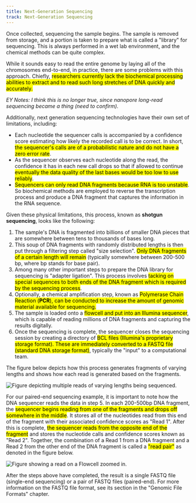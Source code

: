 ```yaml
---
title: Next-Generation Sequencing
track: Next-Generation Sequencing
---
```


Once collected, sequencing the sample begins. The sample is removed from
storage, and a portion is taken to prepare what is called a "library" for
sequencing. This is always performed in a wet lab environment, and the chemical
methods can be quite complex.

While it sounds easy to read the entire genome by laying all of the chromosomes
end-to-end, in practice, there are some problems with this approach. Chiefly,
<mark>researchers currently lack the biochemical processing abilities to extract and to
read such long stretches of DNA quickly and accurately.</mark> 

*EY Notes: I think this is no longer true, since nanopore long-read sequencing became a thing (need to confirm).*

Additionally, next
generation sequencing technologies have their own set of limitations, including:

- Each nucleotide the sequencer calls is accompanied by a confidence score
  estimating how likely the recorded call is to be correct. In short, <mark>the
  sequencer's calls are of a probabilistic nature and do not have a zero error
  rate</mark>.
- As the sequencer observes each nucleotide along the read, the confidence it
  has in each new call drops so that if allowed to continue <mark>eventually the data
  quality of the last bases would be too low to use reliably</mark>.
- <mark>Sequencers can only read DNA fragments because RNA is too unstable</mark>. So
  biochemical methods are employed to reverse the transcription process and
  produce a DNA fragment that captures the information in the RNA sequence.

Given these physical limitations, this process, known as **shotgun sequencing**,
looks like the following:

1. The sample's DNA is fragmented into billions of smaller DNA pieces that are
   somewhere between tens to thousands of bases long.
2. This soup of DNA fragments with randomly distributed lengths is then put
   through a filtering step called "size selection". <mark>Only DNA fragments of a
   certain length will remain</mark> (typically somewhere between 200-500 bp, where bp
   stands for base pair).
3. Among many other important steps to prepare the DNA library for sequencing is
   "adapter ligation". This process involves <mark>tacking on special sequences to
   both ends of the DNA fragment which is required by the sequencing process</mark>.
4. Optionally, a chemical amplification step, known as <mark>Polymerase Chain
   Reaction (**PCR**), can be conducted to increase the amount of genomic
   material available for sequencing.</mark>
5. The sample is loaded onto a <mark>flowcell and put into an Illumina sequencer</mark>,
   which is capable of reading millions of DNA fragments and capturing the
   results digitally.
6. Once the sequencing is complete, the sequencer closes the sequencing session
   by creating a directory of <mark>BCL files (Illumina's proprietary storage
   format). These are immediately converted to a FASTQ file (standard DNA
   storage format)</mark>, typically the "input" to a computational team.

The figure below depicts how this process generates fragments of varying lengths
and shows how each read is generated based on the fragments.

![Figure depicting multiple reads of varying lengths being sequenced.](../images/3.1-Reads-on-Flowcell.jpg)

For our paired-end sequencing example, it is important to note how the DNA
sequencer reads the data in step 5. In each 200-500bp DNA fragment, the
<mark>sequencer begins reading from one of the fragments and drops off somewhere in
the middle</mark>. It stores all of the nucleotides read from this end of the fragment
with their associated confidence scores as "Read 1". After this is complete, <mark>the
sequencer reads from the opposite end of the fragment</mark> and stores the nucleotide
calls and confidence scores known as "Read 2". Together, the combination of a
Read 1 from a DNA fragment and a Read 2 from the other end of the DNA fragment
is called a <mark>"read pair"</mark> as denoted in the figure below.

![Figure showing a read on a Flowcell zoomed in.](../images/3.2-Read-on-Flowcell-Zoomed.jpg)

After the steps above have completed, the result is a single FASTQ file (single-end sequencing) or a pair of FASTQ files (paired-end). For more information on the FASTQ file format, see its section in the "Genomic File Formats" chapter.

